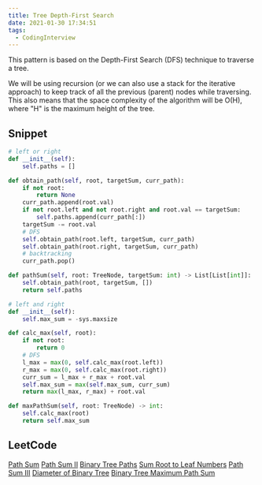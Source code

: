 ```yaml
---
title: Tree Depth-First Search
date: 2021-01-30 17:34:51
tags:
  - CodingInterview
---
```

This pattern is based on the Depth-First Search (DFS) technique to traverse a tree.

We will be using recursion (or we can also use a stack for the iterative approach) to keep track of all the previous (parent) nodes while traversing. This also means that the space complexity of the algorithm will be O(H), where "H" is the maximum height of the tree.

## Snippet
```python
# left or right
def __init__(self):
    self.paths = []

def obtain_path(self, root, targetSum, curr_path):
    if not root:
        return None
    curr_path.append(root.val)
    if not root.left and not root.right and root.val == targetSum:
        self.paths.append(curr_path[:])
    targetSum -= root.val
    # DFS
    self.obtain_path(root.left, targetSum, curr_path)
    self.obtain_path(root.right, targetSum, curr_path)
    # backtracking
    curr_path.pop()

def pathSum(self, root: TreeNode, targetSum: int) -> List[List[int]]:
    self.obtain_path(root, targetSum, [])
    return self.paths

# left and right
def __init__(self):
    self.max_sum = -sys.maxsize

def calc_max(self, root):
    if not root:
        return 0
    # DFS
    l_max = max(0, self.calc_max(root.left))
    r_max = max(0, self.calc_max(root.right))
    curr_sum = l_max + r_max + root.val
    self.max_sum = max(self.max_sum, curr_sum)
    return max(l_max, r_max) + root.val

def maxPathSum(self, root: TreeNode) -> int:
    self.calc_max(root)
    return self.max_sum

```

## LeetCode
[Path Sum](https://leetcode.com/problems/path-sum/)
[Path Sum II](https://leetcode.com/problems/path-sum-ii/)
[Binary Tree Paths](https://leetcode.com/problems/binary-tree-paths/)
[Sum Root to Leaf Numbers](https://leetcode.com/problems/sum-root-to-leaf-numbers/)
[Path Sum III](https://leetcode.com/problems/path-sum-iii/)
[Diameter of Binary Tree](https://leetcode.com/problems/diameter-of-binary-tree/)
[Binary Tree Maximum Path Sum](https://leetcode.com/problems/binary-tree-maximum-path-sum/)
